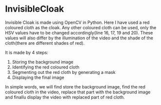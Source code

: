 # InvisibleCloak
Invisible Cloak is made using OpenCV in Python. Here I have used a red coloured cloth as the cloak. Any other coloured cloth can be used, only the HSV values have to be changed accordingly(line 16, 17, 19 and 20). These values will also differ by the illumination of the video and the shade of the cloth(there are different shades of red).

It is made by 4 steps:
  1) Storing the background image
  2) Identifying the red coloured cloth
  3) Segmenting out the red cloth by generating a mask
  4) Displaying the final image

In simple words, we will find store the background image, find the red coloured cloth in the video, replace that part with the background image and finallu display the video with replaced part of red cloth.
